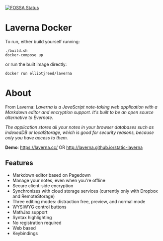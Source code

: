 [![FOSSA Status](https://app.fossa.io/api/projects/git%2Bgithub.com%2Felliotjreed%2Flaverna-docker.svg?type=shield)](https://app.fossa.io/projects/git%2Bgithub.com%2Felliotjreed%2Flaverna-docker?ref=badge_shield)

# Laverna Docker

To run, either build yourself running:
```
./build.sh
docker-compose up
```

or run the built image directly:

```
docker run elliotjreed/laverna
```

# About 

From Laverna:
_Laverna is a JavaScript note-taking web application with a Markdown editor and encryption support.  It's built to be an open source alternative to Evernote._

_The application stores all your notes in your browser databases such as indexedDB or localStorage, which is good for security reasons, because only you have access to them._

**Demo**: https://laverna.cc/ OR http://laverna.github.io/static-laverna

## Features

* Markdown editor based on Pagedown
* Manage your notes, even when you're offline
* Secure client-side encryption
* Synchronizes with cloud storage services (currently only with Dropbox and RemoteStorage)
* Three editing modes: distraction free, preview, and normal mode
* WYSIWYG control buttons
* MathJax support
* Syntax highlighting
* No registration required
* Web based
* Keybindings

